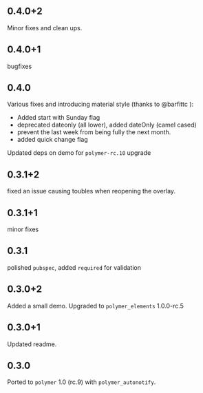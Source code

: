 ## 0.4.0+2

Minor fixes and clean ups.

## 0.4.0+1

bugfixes

## 0.4.0

Various fixes and introducing material style (thanks to @barfittc ):
 - Added start with Sunday flag
 - deprecated dateonly (all lower), added dateOnly (camel cased) 
 - prevent the last week from being fully the next month.
 - added quick change flag

Updated deps on demo for `polymer-rc.10` upgrade
 
## 0.3.1+2

fixed an issue causing toubles when reopening the overlay.

## 0.3.1+1

minor fixes

## 0.3.1

polished `pubspec`, added `required` for validation

## 0.3.0+2

Added a small demo.
Upgraded to `polymer_elements` 1.0.0-rc.5

## 0.3.0+1

Updated readme.

## 0.3.0

Ported to `polymer` 1.0 (rc.9) with `polymer_autonotify`.
